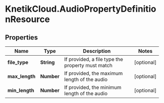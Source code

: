 # KnetikCloud.AudioPropertyDefinitionResource

## Properties
Name | Type | Description | Notes
------------ | ------------- | ------------- | -------------
**file_type** | **String** | If provided, a file type the property must match | [optional] 
**max_length** | **Number** | If provided, the maximum length of the audio | [optional] 
**min_length** | **Number** | If provided, the minimum length of the audio | [optional] 


